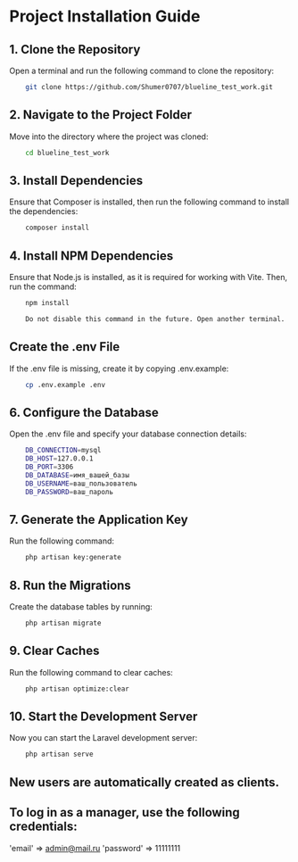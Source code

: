 # Project Installation Guide

## 1. Clone the Repository
Open a terminal and run the following command to clone the repository:
```bash
	git clone https://github.com/Shumer0707/blueline_test_work.git
```
## 2. Navigate to the Project Folder
Move into the directory where the project was cloned:
```bash
	cd blueline_test_work
```
## 3. Install Dependencies
Ensure that Composer is installed, then run the following command to install the dependencies:
```bash
	composer install
```
## 4. Install NPM Dependencies
Ensure that Node.js is installed, as it is required for working with Vite. Then, run the command:
```bash
	npm install

	Do not disable this command in the future. Open another terminal.
```
## Create the .env File
If the .env file is missing, create it by copying .env.example:
```bash
	cp .env.example .env
```
## 6. Configure the Database
Open the .env file and specify your database connection details:
```bash
	DB_CONNECTION=mysql
	DB_HOST=127.0.0.1
	DB_PORT=3306
	DB_DATABASE=имя_вашей_базы
	DB_USERNAME=ваш_пользователь
	DB_PASSWORD=ваш_пароль
```
## 7. Generate the Application Key
Run the following command:
```bash
	php artisan key:generate
```
## 8. Run the Migrations
Create the database tables by running:
```bash
	php artisan migrate
```
## 9. Clear Caches
Run the following command to clear caches:
```bash
	php artisan optimize:clear
```
## 10. Start the Development Server
Now you can start the Laravel development server:
```bash
	php artisan serve
```
## New users are automatically created as clients.
## To log in as a manager, use the following credentials: 
'email' => admin@mail.ru
'password' => 11111111
